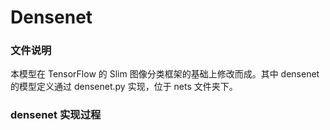 # Densenet

### 文件说明
本模型在 TensorFlow 的 Slim 图像分类框架的基础上修改而成。其中 densenet 的模型定义通过 densenet.py 实现，位于 nets 文件夹下。

### densenet 实现过程
